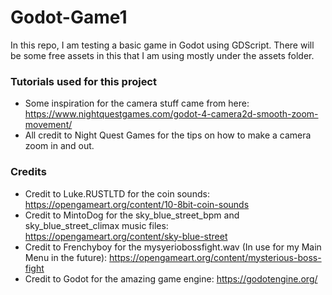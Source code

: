 # Godot-Game1

In this repo, I am testing a basic game in Godot using GDScript. There will be some free assets in this that I am using mostly under the assets folder.

### Tutorials used for this project
* Some inspiration for the camera stuff came from here: https://www.nightquestgames.com/godot-4-camera2d-smooth-zoom-movement/
* All credit to Night Quest Games for the tips on how to make a camera zoom in and out.

### Credits
* Credit to Luke.RUSTLTD for the coin sounds: https://opengameart.org/content/10-8bit-coin-sounds
* Credit to MintoDog for the sky_blue_street_bpm and sky_blue_street_climax music files: https://opengameart.org/content/sky-blue-street
* Credit to Frenchyboy for the mysyeriobossfight.wav (In use for my Main Menu in the future): https://opengameart.org/content/mysterious-boss-fight
* Credit to Godot for the amazing game engine: https://godotengine.org/